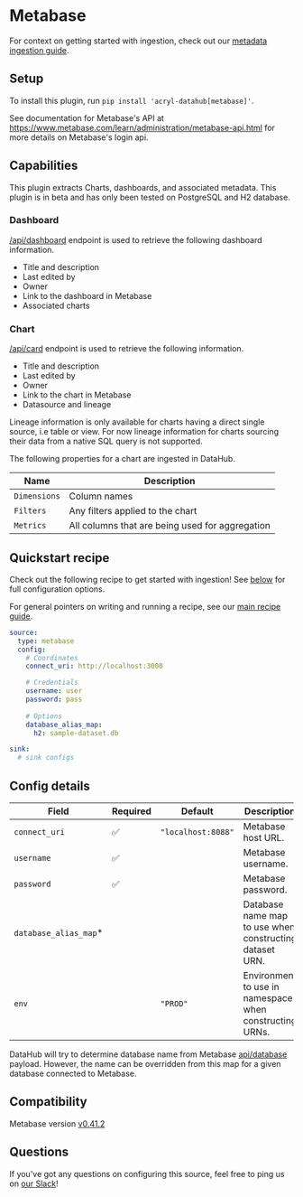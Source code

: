 # Metabase

For context on getting started with ingestion, check out our [metadata ingestion guide](../README.md).

## Setup

To install this plugin, run `pip install 'acryl-datahub[metabase]'`.

See documentation for Metabase's API at https://www.metabase.com/learn/administration/metabase-api.html 
for more details on Metabase's login api.


## Capabilities

This plugin extracts Charts, dashboards, and associated metadata. This plugin is in beta and has only been tested
on PostgreSQL and H2 database.

### Dashboard

[/api/dashboard](https://www.metabase.com/docs/latest/api-documentation.html#dashboard) endpoint is used to
retrieve the following dashboard information.

- Title and description
- Last edited by
- Owner
- Link to the dashboard in Metabase
- Associated charts

### Chart

[/api/card](hhttps://www.metabase.com/docs/latest/api-documentation.html#card) endpoint is used to
retrieve the following information.

- Title and description
- Last edited by
- Owner
- Link to the chart in Metabase
- Datasource and lineage

Lineage information is only available for charts having a direct single source, i.e table or view.
For now lineage information for charts sourcing their data from a native SQL query is not supported.

The following properties for a chart are ingested in DataHub.

| Name          | Description                                     |
| ------------- | ----------------------------------------------- |
| `Dimensions`  | Column names                                    |
| `Filters`     | Any filters applied to the chart                |
| `Metrics`     | All columns that are being used for aggregation |


## Quickstart recipe

Check out the following recipe to get started with ingestion! See [below](#config-details) for full configuration options.

For general pointers on writing and running a recipe, see our [main recipe guide](../README.md#recipes).

```yml
source:
  type: metabase
  config:
    # Coordinates
    connect_uri: http://localhost:3000

    # Credentials
    username: user
    password: pass
    
    # Options
    database_alias_map:
      h2: sample-dataset.db

sink:
  # sink configs
```

## Config details


| Field                 | Required | Default            | Description                                             |
| --------------------- | -------- | ------------------ | ------------------------------------------------------- |
| `connect_uri`         |    ✅     | `"localhost:8088"` | Metabase host URL.                                      |
| `username`            |    ✅     |                    | Metabase username.                                      |
| `password`            |    ✅     |                    | Metabase password.                                      |
| `database_alias_map`* |          |                    | Database name map to use when constructing dataset URN. |
| `env`                 |          | `"PROD"`           | Environment to use in namespace when constructing URNs. |

DataHub will try to determine database name from Metabase [api/database](https://www.metabase.com/docs/latest/api-documentation.html#database)
payload. However, the name can be overridden from this map for a given database connected to Metabase.

## Compatibility

Metabase version [v0.41.2](https://www.metabase.com/start/oss/)


## Questions

If you've got any questions on configuring this source, feel free to ping us on 
[our Slack](https://slack.datahubproject.io/)!
